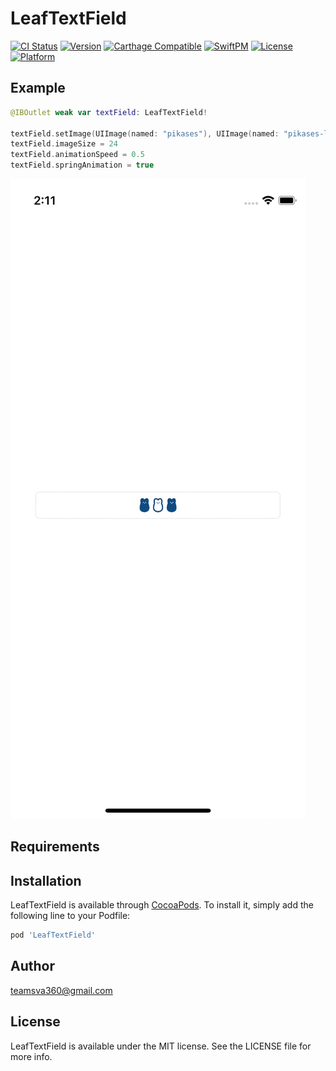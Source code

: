 # LeafTextField

[![CI Status](https://img.shields.io/travis/46310414/LeafTextField.svg?style=flat)](https://travis-ci.org/46310414/LeafTextField)
[![Version](https://img.shields.io/cocoapods/v/LeafTextField.svg?style=flat)](https://cocoapods.org/pods/LeafTextField)
[![Carthage Compatible](https://img.shields.io/badge/Carthage-compatible-4BC51D.svg?style=flat)](https://github.com/Carthage/Carthage)
[![SwiftPM](https://img.shields.io/badge/SPM-supported-DE5C43.svg?style=flat)](https://swift.org/package-manager/)
[![License](https://img.shields.io/cocoapods/l/LeafTextField.svg?style=flat)](https://cocoapods.org/pods/LeafTextField)
[![Platform](https://img.shields.io/cocoapods/p/LeafTextField.svg?style=flat)](https://cocoapods.org/pods/LeafTextField)

## Example

```Swift
@IBOutlet weak var textField: LeafTextField!

textField.setImage(UIImage(named: "pikases"), UIImage(named: "pikases-leaf"))
textField.imageSize = 24
textField.animationSpeed = 0.5
textField.springAnimation = true
```

![](preview.gif)


## Requirements

## Installation

LeafTextField is available through [CocoaPods](https://cocoapods.org). To install
it, simply add the following line to your Podfile:

```ruby
pod 'LeafTextField'
```

## Author

teamsva360@gmail.com

## License

LeafTextField is available under the MIT license. See the LICENSE file for more info.
